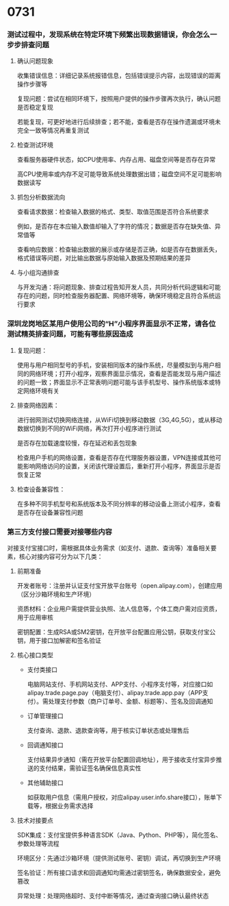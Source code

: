 # 0731

### 测试过程中，发现系统在特定环境下频繁出现数据错误，你会怎么一步步排查问题

1. 确认问题现象

   收集错误信息：详细记录系统报错信息，包括错误提示内容，出现错误的距离操作步骤等

   复现问题：尝试在相同环境下，按照用户提供的操作步骤再次执行，确认问题是否稳定复现

   若能复现，可更好地进行后续排查；若不能，查看是否存在操作遗漏或环境未完全一致等情况再重复测试

2. 检查测试环境

   查看服务器硬件状态，如CPU使用率、内存占用、磁盘空间等是否存在异常

   高CPU使用率或内存不足可能导致系统处理数据出错；磁盘空间不足可能影响数据读写

3. 抓包分析数据流向

   查看请求数据：检查输入数据的格式、类型、取值范围是否符合系统要求

   例如，是否存在本应输入数值却输入了字符的情况；数据是否存在缺失值、异常值等

   查看响应数据：检查输出数据的展示或存储是否正确，如是否存在数据丢失，格式错误等问题，对比输出数据与原始输入数据及预期结果的差异

4. 与小组沟通排查

   与开发沟通：将问题现象、排查过程告知开发人员，共同分析代码逻辑和可能存在的问题，同时检查服务器配置、网络环境等，确保环境稳定且符合系统运行要求

### 深圳龙岗地区某用户使用公司的“H”小程序界面显示不正常，请各位测试精英排查问题，可能有哪些原因造成

1. 复现问题：

   使用与用户相同型号的手机，安装相同版本的操作系统，尽量模拟到与用户相同的网络环境；打开小程序，观察界面显示情况，查看是否能发现与用户描述的问题一致；界面显示不正常表明问题可能与该手机型号、操作系统版本或特定网络环境有关

2. 排查网络因素：

   进行弱网测试切换网络连接，从WiFi切换到移动数据（3G,4G,5G），或从移动数据切换到不同的WiFi网络，再次打开小程序进行测试

   是否存在加载速度较慢，存在延迟和丢包现象

   检查用户手机的网络设置，查看是否存在代理服务器设置，VPN连接或其他可能影响网络访问的设置，关闭该代理设置后，重新打开小程序，界面显示是否恢复正常

3. 检查设备兼容性：

   在多种不同手机型号和系统版本及不同分辨率的移动设备上测试小程序，查看是否存在设备兼容性问题

### 第三方支付接口需要对接哪些内容

对接支付宝接口时，需根据具体业务需求（如支付、退款、查询等）准备相关要素，核心对接内容可分为以下几类：

1. 前期准备

   开发者账号：注册并认证支付宝开放平台账号（open.alipay.com），创建应用（区分沙箱环境和生产环境）

   资质材料：企业用户需提供营业执照、法人信息等，个体工商户需对应资质，用于应用审核

   密钥配置：生成RSA或SM2密钥，在开放平台配置应用公钥，获取支付宝公钥，用于接口加解密和签名验证

2. 核心接口类型

   - 支付类接口

     电脑网站支付、手机网站支付、APP支付、小程序支付等，对应接口如alipay.trade.page.pay（电脑支付）、alipay.trade.app.pay（APP支付）。需处理支付参数（商户订单号、金额、标题等）、签名及回调通知

   - 订单管理接口

     支付查询、退款、退款查询等，用于核实订单状态或处理售后

   - 回调通知接口

     支付结果异步通知（需在开放平台配置回调地址），用于接收支付宝异步推送的支付结果，需验证签名确保信息真实性

   - 其他辅助接口

     如获取用户信息（需用户授权，对应alipay.user.info.share接口），账单下载等，根据业务需求选择

3. 技术对接要点

   SDK集成：支付宝提供多种语言SDK（Java、Python、PHP等），简化签名、参数处理等流程

   环境区分：先通过沙箱环境（提供测试账号、密钥）调试，再切换到生产环境

   签名验证：所有接口请求和回调通知均需通过密钥签名，确保数据安全，避免篡改

   异常处理：处理网络超时、支付中断等情况，通过查询接口确认最终状态

